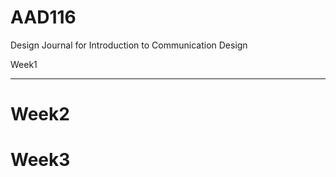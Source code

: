 AAD116
======

Design Journal for Introduction to Communication Design

Week1
_____



Week2
=====



Week3
=====

